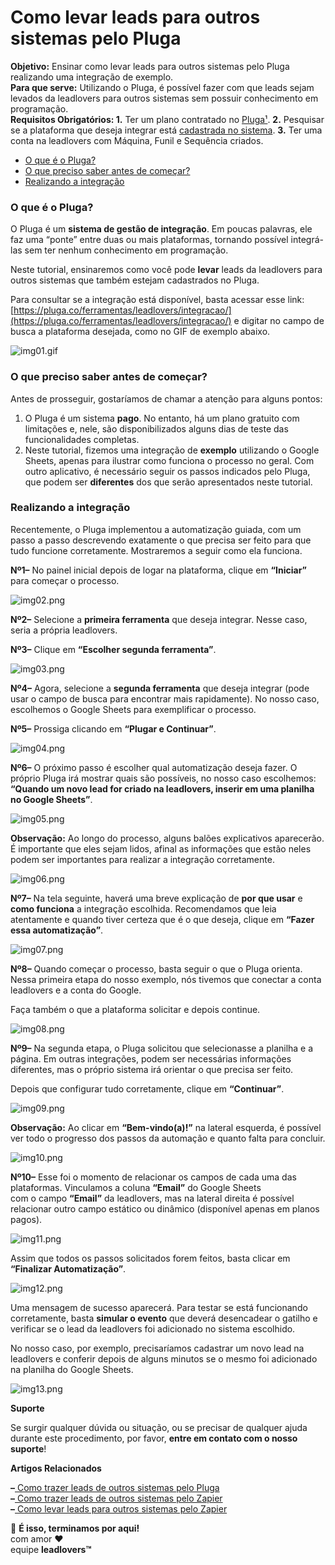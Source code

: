 # Como levar leads para outros sistemas pelo Pluga

**Objetivo:** Ensinar como levar leads para outros sistemas pelo Pluga realizando uma integração de exemplo.\
**Para que serve:** Utilizando o Pluga, é possível fazer com que leads sejam levados da leadlovers para outros sistemas sem possuir conhecimento em programação.\
**Requisitos Obrigatórios: 1.** Ter um plano contratado no [Pluga¹](broken-reference). **2.** Pesquisar se a plataforma que deseja integrar está [cadastrada no sistema](broken-reference). **3.** Ter uma conta na leadlovers com Máquina, Funil e Sequência criados.

* [O que é o Pluga?](broken-reference)
* [O que preciso saber antes de começar?](broken-reference)
* [Realizando a integração](broken-reference)

### **O que é o Pluga?** <a href="#o-que-pluga" id="o-que-pluga"></a>

O Pluga é um **sistema de gestão de integração**. Em poucas palavras, ele faz uma “ponte” entre duas ou mais plataformas, tornando possível integrá-las sem ter nenhum conhecimento em programação.&#x20;

Neste tutorial, ensinaremos como você pode **levar** leads da leadlovers para outros sistemas que também estejam cadastrados no Pluga.&#x20;

Para consultar se a integração está disponível, basta acessar esse link: [https://pluga.co/ferramentas/leadlovers/integracao/](https://pluga.co/ferramentas/leadlovers/integracao/) e digitar no campo de busca a plataforma desejada, como no GIF de exemplo abaixo.&#x20;

![img01.gif](https://leadloverssupport.zendesk.com/hc/article\_attachments/6210031311245/img01.gif)

### **O que preciso saber antes de começar?** <a href="#o-que-preciso" id="o-que-preciso"></a>

Antes de prosseguir, gostaríamos de chamar a atenção para alguns pontos:&#x20;

1. O Pluga é um sistema **pago**. No entanto, há um plano gratuito com limitações e, nele, são disponibilizados alguns dias de teste das funcionalidades completas. &#x20;
2. Neste tutorial, fizemos uma integração de **exemplo** utilizando o Google Sheets, apenas para ilustrar como funciona o processo no geral. Com outro aplicativo, é necessário seguir os passos indicados pelo Pluga, que podem ser **diferentes** dos que serão apresentados neste tutorial.

### **Realizando a integração** <a href="#realizando-integracao" id="realizando-integracao"></a>

Recentemente, o Pluga implementou a automatização guiada, com um passo a passo descrevendo exatamente o que precisa ser feito para que tudo funcione corretamente. Mostraremos a seguir como ela funciona.

**Nº1–** No painel inicial depois de logar na plataforma, clique em **“Iniciar”** para começar o processo.

![img02.png](https://leadloverssupport.zendesk.com/hc/article\_attachments/6210013589517/img02.png)

**Nº2–** Selecione a **primeira ferramenta** que deseja integrar. Nesse caso, seria a própria leadlovers.

**Nº3–** Clique em **“Escolher segunda ferramenta”**.

![img03.png](https://leadloverssupport.zendesk.com/hc/article\_attachments/6210063731725/img03.png)

**Nº4–** Agora, selecione a **segunda ferramenta** que deseja integrar (pode usar o campo de busca para encontrar mais rapidamente). No nosso caso, escolhemos o Google Sheets para exemplificar o processo.

**Nº5–** Prossiga clicando em **“Plugar e Continuar”**.

![img04.png](https://leadloverssupport.zendesk.com/hc/article\_attachments/6209997473165/img04.png)

**Nº6–** O próximo passo é escolher qual automatização deseja fazer. O próprio Pluga irá mostrar quais são possíveis, no nosso caso escolhemos: **“Quando um novo lead for criado na leadlovers, inserir em uma planilha no Google Sheets”**.

![img05.png](https://leadloverssupport.zendesk.com/hc/article\_attachments/6209982121613/img05.png)

**Observação:** Ao longo do processo, alguns balões explicativos aparecerão. É importante que eles sejam lidos, afinal as informações que estão neles podem ser importantes para realizar a integração corretamente.

![img06.png](https://leadloverssupport.zendesk.com/hc/article\_attachments/6210144212621/img06.png)

**Nº7–** Na tela seguinte, haverá uma breve explicação de **por que usar** e **como funciona** a integração escolhida. Recomendamos que leia atentamente e quando tiver certeza que é o que deseja, clique em **“Fazer essa automatização”**.

![img07.png](https://leadloverssupport.zendesk.com/hc/article\_attachments/6210365370253/img07.png)

**Nº8–** Quando começar o processo, basta seguir o que o Pluga orienta. Nessa primeira etapa do nosso exemplo, nós tivemos que conectar a conta leadlovers e a conta do Google.&#x20;

Faça também o que a plataforma solicitar e depois continue.

![img08.png](https://leadloverssupport.zendesk.com/hc/article\_attachments/6210348700813/img08.png)

**Nº9–** Na segunda etapa, o Pluga solicitou que selecionasse a planilha e a página. Em outras integrações, podem ser necessárias informações diferentes, mas o próprio sistema irá orientar o que precisa ser feito.&#x20;

Depois que configurar tudo corretamente, clique em **“Continuar”**.

![img09.png](https://leadloverssupport.zendesk.com/hc/article\_attachments/6210320670605/img09.png)

**Observação:** Ao clicar em **“Bem-vindo(a)!”** na lateral esquerda, é possível ver todo o progresso dos passos da automação e quanto falta para concluir.

![img10.png](https://leadloverssupport.zendesk.com/hc/article\_attachments/6210013261069/img10.png)

**Nº10–** Esse foi o momento de relacionar os campos de cada uma das plataformas. Vinculamos a coluna **“Email”** do Google Sheets\
com o campo **“Email”** da leadlovers, mas na lateral direita é possível relacionar outro campo estático ou dinâmico (disponível apenas em planos pagos).

![img11.png](https://leadloverssupport.zendesk.com/hc/article\_attachments/6210320533517/img11.png)

Assim que todos os passos solicitados forem feitos, basta clicar em **“Finalizar Automatização”**.

![img12.png](https://leadloverssupport.zendesk.com/hc/article\_attachments/6209981546893/img12.png)

Uma mensagem de sucesso aparecerá. Para testar se está funcionando corretamente, basta **simular o evento** que deverá desencadear o gatilho e verificar se o lead da leadlovers foi adicionado no sistema escolhido.&#x20;

No nosso caso, por exemplo, precisaríamos cadastrar um novo lead na leadlovers e conferir depois de alguns minutos se o mesmo foi adicionado na planilha do Google Sheets.

![img13.png](https://leadloverssupport.zendesk.com/hc/article\_attachments/6210031112205/img13.png)

**Suporte**

Se surgir qualquer dúvida ou situação, ou se precisar de qualquer ajuda durante este procedimento, por favor, **entre em contato com o nosso suporte**!

**Artigos Relacionados**

**–**[ Como trazer leads de outros sistemas pelo Pluga](https://suporte.love/como-trazer-leads-de-outros-sistemas-pelo-pluga/)\
**–**[ Como trazer leads de outros sistemas pelo Zapier](https://suporte.love/como-trazer-leads-de-outros-sistemas-pelo-zapier/)\
**–**[ Como levar leads para outros sistemas pelo Zapier](https://suporte.love/como-levar-leads-para-outros-sistemas-pelo-zapier/)

🏁 **É isso, terminamos por aqui!**\
com amor ❤\
equipe **leadlovers™**
